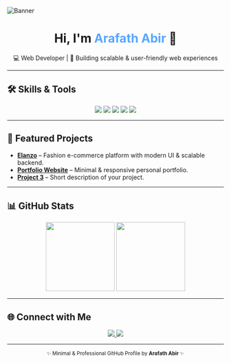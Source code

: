 <!-- Banner (Optional) -->
![Banner](https://i.ibb.co/6tJQ0bJ/github-banner.png) 

<h1 align="center">Hi, I'm <span style="color:#58a6ff;">Arafath Abir</span> 👋</h1>

<p align="center">
💻 Web Developer | 🚀 Building scalable & user-friendly web experiences  
</p>

---

## 🛠 Skills & Tools
<p align="center">
  <img src="https://img.shields.io/badge/HTML5-121212?style=for-the-badge&logo=html5&logoColor=E34F26"/>
  <img src="https://img.shields.io/badge/CSS3-121212?style=for-the-badge&logo=css3&logoColor=1572B6"/>
  <img src="https://img.shields.io/badge/JavaScript-121212?style=for-the-badge&logo=javascript&logoColor=F7DF1E"/>
  <img src="https://img.shields.io/badge/Tailwind_CSS-121212?style=for-the-badge&logo=tailwind-css&logoColor=38B2AC"/>
  <img src="https://img.shields.io/badge/Node.js-121212?style=for-the-badge&logo=node.js&logoColor=339933"/>
</p>

---

## 📌 Featured Projects
- **[Elanzo](https://github.com/arafathabir/elanzo)** – Fashion e-commerce platform with modern UI & scalable backend.
- **[Portfolio Website](https://github.com/arafathabir/portfolio)** – Minimal & responsive personal portfolio.
- **[Project 3](https://github.com/arafathabir/project3)** – Short description of your project.

---

## 📊 GitHub Stats
<p align="center">
  <img height="160" src="https://github-readme-stats.vercel.app/api?username=arafathabir&show_icons=true&theme=github_dark&hide_border=true" />
  <img height="160" src="https://github-readme-stats.vercel.app/api/top-langs/?username=arafathabir&layout=compact&theme=github_dark&hide_border=true" />
</p>

---

## 🌐 Connect with Me
<p align="center">
  <a href="https://linkedin.com/in/arafathabir">
    <img src="https://img.shields.io/badge/LinkedIn-121212?style=for-the-badge&logo=linkedin&logoColor=0A66C2"/>
  </a>
  <a href="mailto:you@example.com">
    <img src="https://img.shields.io/badge/Email-121212?style=for-the-badge&logo=gmail&logoColor=D14836"/>
  </a>
</p>

---

<p align="center">
  <sub>✨ Minimal & Professional GitHub Profile by <strong>Arafath Abir</strong> ✨</sub>
</p>
